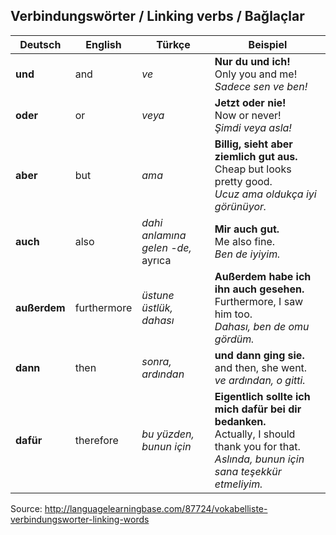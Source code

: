 ## Verbindungswörter / Linking verbs / Bağlaçlar

Deutsch | English | Türkçe | Beispiel
--- | --- | --- | ---
**und** | and | _ve_ | **Nur du und ich!**<br>Only you and me!<br>_Sadece sen ve ben!_
**oder** | or | _veya_ | **Jetzt oder nie!**<br>Now or never!<br>_Şimdi veya asla!_
**aber** | but | _ama_ | **Billig, sieht aber ziemlich gut aus.**<br>Cheap but looks pretty good.<br>_Ucuz ama oldukça iyi görünüyor._
**auch** | also | _dahi anlamına gelen -de,_<br>ayrıca | **Mir auch gut.**<br>Me also fine.<br>_Ben de iyiyim._
**außerdem** | furthermore | _üstune üstlük, dahası_ | **Außerdem habe ich ihn auch gesehen.**<br>Furthermore, I saw him too.<br>_Dahası, ben de omu gördüm._
**dann** | then | _sonra, ardından_ | **und dann ging sie.**<br>and then, she went.<br>_ve ardından, o gitti._
**dafür** | therefore | _bu yüzden, bunun için_ | **Eigentlich sollte ich mich dafür bei dir bedanken.**<br>Actually, I should thank you for that.<br>_Aslında, bunun için sana teşekkür etmeliyim._

Source: http://languagelearningbase.com/87724/vokabelliste-verbindungsworter-linking-words
